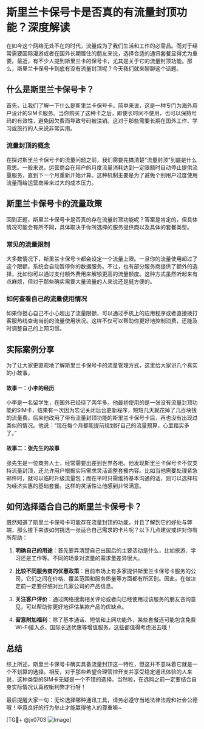 # 斯里兰卡保号卡是否真的有流量封顶功能？深度解读

在如今这个网络无处不在的时代，流量成为了我们生活和工作的必需品。而对于经常需要国际漫游或者在国外长期居住的朋友来说，选择合适的通讯套餐显得尤为重要。最近，有不少人提到斯里兰卡的保号卡，尤其是关于它的流量封顶功能。那么，斯里兰卡保号卡到底有没有流量封顶呢？今天我们就来聊聊这个话题。

## 什么是斯里兰卡保号卡？

首先，让我们了解一下什么是斯里兰卡保号卡。简单来说，这是一种专门为海外用户设计的SIM卡服务。当你购买了这种卡之后，即使长时间不使用，也可以保持号码的有效性，避免因欠费而导致号码被注销。这对于那些需要长期在国外工作、学习或旅行的人来说非常实用。

### 流量封顶的概念

在探讨斯里兰卡保号卡的流量问题之前，我们需要先搞清楚“流量封顶”到底是什么意思。一般来说，运营商会在用户的月度流量消耗达到一定限额时自动停止提供流量服务，直到下一个月重新开始计算。这种机制主要是为了避免个别用户过度使用流量而给运营商带来过大的成本压力。

## 斯里兰卡保号卡的流量政策

回到正题，斯里兰卡保号卡是否真的存在流量封顶功能呢？答案是肯定的，但具体情况可能会有所不同，具体取决于你所选择的服务提供商以及具体的套餐类型。

### 常见的流量限制

大多数情况下，斯里兰卡保号卡都会设定一个流量上限。一旦你的流量使用超过了这个限额，系统会自动暂停你的数据服务。不过，也有部分服务商提供了额外的选择，比如你可以通过支付额外费用来解锁更高的流量额度。这种方式虽然听起来有点麻烦，但对于那些确实需要大量流量的人来说还是挺方便的。

### 如何查看自己的流量使用情况

如果你担心自己不小心超出了流量限额，可以通过手机上的应用程序或者直接拨打客服热线查询当前的流量使用状况。这样不仅可以帮助你更好地控制消费，还能及时调整自己的上网习惯。

## 实际案例分享

为了让大家更直观地了解斯里兰卡保号卡的流量管理方式，这里给大家讲几个真实的小故事。

#### 故事一：小李的经历

小李是一名留学生，在国外已经待了两年多。他最初使用的是一张没有流量封顶功能的SIM卡，结果有一次因为忘记关闭后台更新程序，短短几天就花掉了几百块钱的流量费。后来他改用了带有流量封顶功能的斯里兰卡保号卡后，再也没有出现过类似的情况。他说：“现在每个月都能提前规划好自己的流量预算，心里踏实多了。”

#### 故事二：张先生的故事

张先生是一位商务人士，经常需要出差到世界各地。他发现斯里兰卡保号卡不仅支持流量封顶，还允许用户根据实际需求灵活调整套餐内容。比如当他需要处理紧急邮件时，就可以临时升级流量包；而在平时只需维持基本沟通的话，则可以选择较为经济实惠的基础套餐。这样的灵活性让他感到非常满意。

## 如何选择适合自己的斯里兰卡保号卡？

既然知道了斯里兰卡保号卡可能存在流量封顶的功能，并且了解到它的好处与弊端，那么接下来该如何挑选一张适合自己需求的卡片呢？以下几点建议或许对你有所帮助：

1. **明确自己的用途**：首先要弄清楚自己出国后的主要活动是什么，比如旅游、学习还是工作等。不同的场景对流量的需求量差异很大。
   
2. **比较不同服务商的优惠政策**：目前市场上有多家提供斯里兰卡保号卡服务的公司，它们之间在价格、覆盖范围和服务质量等方面都有所区别。因此，在做决定前一定要仔细对比几家公司的产品信息。

3. **关注客户评价**：通过网络搜索相关评论或者向已经使用过该服务的朋友咨询意见，可以帮助你更好地评估某款产品的优缺点。

4. **留意附加福利**：除了基本通话、短信和上网功能外，某些套餐还可能包含免费Wi-Fi接入点、国际长途优惠等增值服务。这些都值得考虑进去哦！

## 总结

综上所述，斯里兰卡保号卡确实具备流量封顶这一特性，但这并不意味着它就是一个不划算的选择。相反，对于那些希望合理管控开支并享受稳定通讯体验的人来说，这种类型的SIM卡无疑是一个不错的选择。当然啦，在选购之前一定要结合自身实际情况认真权衡利弊才行呀！

最后提醒大家一句：无论选择哪种通讯工具，请务必遵守当地法律法规和社会公德哦！毕竟良好的行为举止才能赢得他人的尊重嘛~

[TG💪+ @jx0703 ![Image](https://github.com/user-attachments/assets/dbca1d08-cadb-493c-b0ec-ad6f7a83f270)]